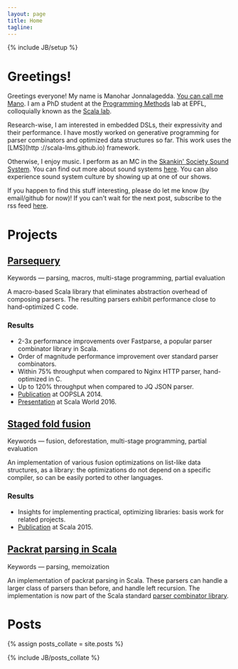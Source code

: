 ```yaml
---
layout: page
title: Home
tagline:
---
```

{% include JB/setup %}

Greetings!
==========

Greetings everyone! My name is Manohar Jonnalagedda. [You can call me
Mano](https://www.youtube.com/watch?v=iLkNPjbaPTk). I am a PhD student at the
[Programming Methods](http://lamp.epfl.ch) lab at EPFL, colloquially known as
the [Scala lab](http://www.scala-lang.org).

Research-wise, I am interested in embedded DSLs, their expressivity and their
performance. I have mostly worked on generative programming for parser
combinators and optimized data structures so far. This work uses the [LMS](http
://scala-lms.github.io) framework.

Otherwise, I enjoy music. I perform as an MC in the [Skankin' Society Sound
System](http://www.skankinsociety.ch/). You can find out more about sound
systems [here](http://en.wikipedia.org/wiki/Sound_system_%28Jamaican%29). You
can also experience sound system culture by showing up at one of our shows.

If you happen to find this stuff interesting, please do let me know (by
email/github for now)! If you can't wait for the next post, subscribe to the rss
feed [here](rss.xml).

Projects
==========================

[Parsequery](https://github.com/manojo/parsequery)
--------------------------------------------------
Keywords — parsing, macros, multi-stage programming, partial evaluation

A macro-based Scala library that eliminates abstraction overhead of composing
parsers. The resulting parsers exhibit performance close to hand-optimized C
code.

### Results
  * 2-3x performance improvements over Fastparse, a popular parser combinator library in Scala.
  * Order of magnitude performance improvement over standard parser combinators.
  * Within 75% throughput when compared to Nginx HTTP parser, hand-optimized in C.
  * Up to 120% throughput when compared to JQ JSON parser.
  * [Publication](https://infoscience.epfl.ch/record/203076?ln=en) at OOPSLA 2014.
  * [Presentation](https://www.youtube.com/watch?v=Cc6QrgqsoVI) at Scala World 2016.

[Staged fold fusion](https://github.com/manojo/staged-fold-fusion)
------------------------------------------------------------------
Keywords — fusion, deforestation, multi-stage programming, partial evaluation

An implementation of various fusion optimizations on list-like data structures,
as a library: the optimizations do not depend on a specific compiler, so can be
easily ported to other languages.

### Results

  * Insights for implementing practical, optimizing libraries: basis work for related projects.
  * [Publication](https://infoscience.epfl.ch/record/209021?ln=en) at Scala 2015. 

[Packrat parsing in Scala](scala-language.1934581.n4.nabble.com/attachment/1956909/0/packrat_parsers.pdf)
---------------------------------------------------------------------------------------------------------
Keywords — parsing, memoization

An implementation of packrat parsing in Scala. These parsers can handle a larger
class of parsers than before, and handle left recursion. The implementation is
now part of the Scala standard [parser combinator library](http://tiny.cc/nynaky).

Posts
==========================

{% assign posts_collate = site.posts %}
<div>
{% include JB/posts_collate %}
</div>
